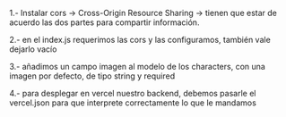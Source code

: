 1.- Instalar cors -> Cross-Origin Resource Sharing -> tienen que estar de acuerdo las dos partes para compartir información.

2.- en el index.js requerimos las cors y las configuramos, también vale dejarlo vacío

3.- añadimos un campo imagen al modelo de los characters, con una imagen por defecto, de tipo string y required

4.- para desplegar en vercel nuestro backend, debemos pasarle el vercel.json para que interprete correctamente lo que le mandamos
